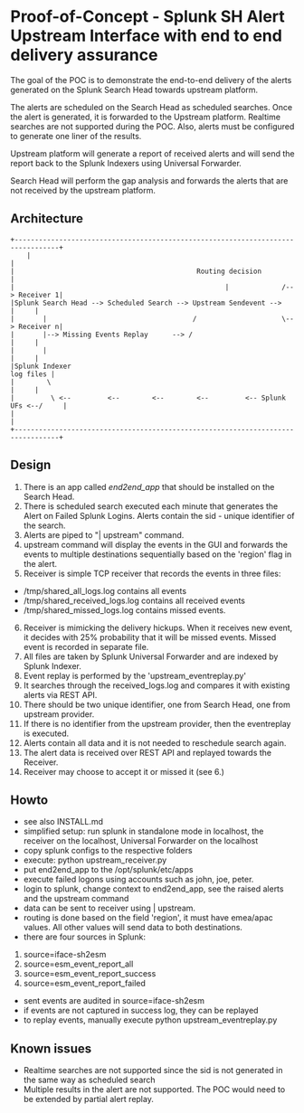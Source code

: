 # Proof-of-Concept - Splunk SH Alert Upstream Interface with end to end delivery assurance
The goal of the POC is to demonstrate the end-to-end delivery of the
alerts generated on the Splunk Search Head towards upstream
platform.

The alerts are scheduled on the Search Head as scheduled searches.
Once the alert is generated, it is forwarded to the Upstream platform.
Realtime searches are not supported during the POC. Also, alerts
must be configured to generate one liner of the results.

Upstream platform will generate a report of received alerts and
will send the report back to the Splunk Indexers using Universal
Forwarder.

Search Head will perform the gap analysis and forwards the alerts
that are not received by the upstream platform.

## Architecture

	+---------------------------------------------------------------------------------+
        |                                                                                 |
	|                                             Routing decision                    |
	|                                                    |             /--> Receiver 1|
	|Splunk Search Head --> Scheduled Search --> Upstream Sendevent -->         |     |
	|       |                                    /                     \--> Receiver n|
	|       |--> Missing Events Replay      --> /                               |     |
	|       |                                                                   |     |
	|Splunk Indexer                                                         log files |
	|        \                                                                  |     |
	|         \ <--         <--        <--        <--         <-- Splunk UFs <--/     |
	|                                                                                 |
	+---------------------------------------------------------------------------------+
	
## Design
1. There is an app called *end2end_app* that should be installed on the 
Search Head. 
2. There is scheduled search executed each minute that generates the Alert on Failed Splunk Logins. Alerts contain the sid - unique identifier of the search.
3. Alerts are piped to "| upstream" command.
4. upstream command will display the events in the GUI and forwards the events to multiple destinations sequentially based on the 'region' flag in the alert.
5. Receiver is simple TCP receiver that records the events in three files:
- /tmp/shared\_all\_logs.log contains all events
- /tmp/shared\_received\_logs.log contains all received events
- /tmp/shared\_missed\_logs.log contains missed events.
6. Receiver is mimicking the delivery hickups. When it receives new event, it decides with 25% probability that it will be missed events. Missed event is recorded in separate file.
7. All files are taken by Splunk Universal Forwarder and are indexed by Splunk Indexer.
8. Event replay is performed by the 'upstream\_eventreplay.py'
9. It searches through the received\_logs.log and compares it with existing alerts via REST API.
10. There should be two unique identifier, one from Search Head, one from upstream provider.
11. If there is no identifier from the upstream provider, then the eventreplay is executed.
12. Alerts contain all data and it is not needed to reschedule search again.
13. The alert data is received over REST API and replayed towards the Receiver.
14. Receiver may choose to accept it or missed it (see 6.)

## Howto
- see also INSTALL.md
- simplified setup: run splunk in standalone mode in localhost, the receiver on the localhost, Universal Forwarder on the localhost
- copy splunk configs to the respective folders
- execute: python upstream\_receiver.py
- put end2end\_app to the /opt/splunk/etc/apps
- execute failed logons using accounts such as john, joe, peter.
- login to splunk, change context to end2end\_app, see the raised alerts and the upstream command
- data can be sent to receiver using | upstream.
- routing is done based on the field 'region', it must have emea/apac values. All other values will send data to both destinations.
- there are four sources in Splunk:
1. source=iface-sh2esm
2. source=esm\_event\_report\_all
3. source=esm\_event\_report\_success
4. source=esm\_event\_report\_failed
- sent events are audited in source=iface-sh2esm
- if events are not captured in success log, they can be replayed
- to replay events, manually execute python upstream\_eventreplay.py


## Known issues
- Realtime searches are not supported since the sid is not generated in the same way as scheduled search
- Multiple results in the alert are not supported. The POC would need to be extended by partial alert replay.


